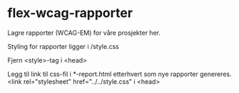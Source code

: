 # flex-wcag-rapporter

Lagre rapporter (WCAG-EM) for våre prosjekter her.

Styling for rapporter ligger i /style.css

Fjern &lt;style>-tag i &lt;head>

Legg til link til css-fil i *-report.html etterhvert som nye rapporter genereres.
&lt;link rel="stylesheet" href="../../style.css" i &lt;head>
